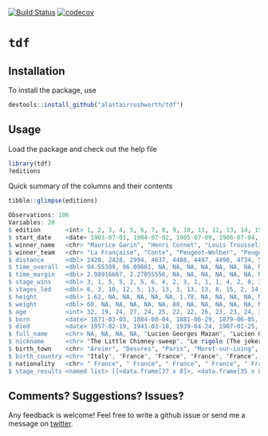 
[![Build Status](https://travis-ci.org/alastairrushworth/tdf.svg?branch=master)](https://travis-ci.org/alastairrushworth/tdf)
[![codecov](https://codecov.io/gh/alastairrushworth/tdf/branch/master/graph/badge.svg)](https://codecov.io/gh/alastairrushworth/tdf)

# `tdf`

## Installation

To install the package, use

``` r
devtools::install_github("alastairrushworth/tdf")
```

## Usage

Load the package and check out the help file

``` r
library(tdf)
?editions
```

Quick summary of the columns and their contents

``` r
tibble::glimpse(editions)

Observations: 106
Variables: 20
$ edition       <int> 1, 2, 3, 4, 5, 6, 7, 8, 9, 10, 11, 12, 13, 14, 15, 16, 17, 18, 19, 20,…
$ start_date    <date> 1903-07-01, 1904-07-02, 1905-07-09, 1906-07-04, 1907-07-08, 1908-07-1…
$ winner_name   <chr> "Maurice Garin", "Henri Cornet", "Louis Trousselier", "René Pottier", …
$ winner_team   <chr> "La Française", "Conte", "Peugeot–Wolber", "Peugeot–Wolber", "Peugeot–…
$ distance      <dbl> 2428, 2428, 2994, 4637, 4488, 4497, 4498, 4734, 5343, 5289, 5287, 5380…
$ time_overall  <dbl> 94.55389, 96.09861, NA, NA, NA, NA, NA, NA, NA, NA, 197.90000, 200.480…
$ time_margin   <dbl> 2.98916667, 2.27055556, NA, NA, NA, NA, NA, NA, NA, NA, 0.13555556, 0.…
$ stage_wins    <dbl> 3, 1, 5, 5, 2, 5, 6, 4, 2, 3, 1, 1, 1, 4, 2, 0, 3, 4, 4, 2, 3, 5, 1, 2…
$ stages_led    <dbl> 6, 3, 10, 12, 5, 13, 13, 3, 13, 13, 8, 15, 2, 14, 14, 3, 6, 15, 13, 8,…
$ height        <dbl> 1.62, NA, NA, NA, NA, NA, 1.78, NA, NA, NA, NA, NA, NA, NA, NA, NA, NA…
$ weight        <dbl> 60, NA, NA, NA, NA, NA, 88, NA, NA, NA, NA, NA, NA, NA, NA, NA, NA, NA…
$ age           <int> 32, 19, 24, 27, 24, 25, 22, 22, 26, 23, 23, 24, 33, 30, 33, 36, 34, 29…
$ born          <date> 1871-03-03, 1884-08-04, 1881-06-29, 1879-06-05, 1882-10-18, 1882-10-1…
$ died          <date> 1957-02-19, 1941-03-18, 1939-04-24, 1907-01-25, 1917-12-20, 1917-12-2…
$ full_name     <chr> NA, NA, NA, NA, "Lucien Georges Mazan", "Lucien Georges Mazan", NA, NA…
$ nickname      <chr> "The Little Chimney-sweep", "Le rigolo (The joker)", "Levaloy / Trou-t…
$ birth_town    <chr> "Arvier", "Desvres", "Paris", "Moret-sur-Loing", "Plessé", "Plessé", "…
$ birth_country <chr> "Italy", "France", "France", "France", "France", "France", "France", "…
$ nationality   <chr> " France", " France", " France", " France", " France", " France", " Lu…
$ stage_results <named list> [[<data.frame[37 x 8]>, <data.frame[35 x 8]>, <data.frame[27 x …
```

## Comments? Suggestions? Issues?

Any feedback is welcome\! Feel free to write a github issue or send me a
message on [twitter](https://twitter.com/rushworth_a).

